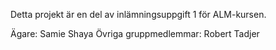 Detta projekt är en del av inlämningsuppgift 1 för ALM-kursen.

Ägare: Samie Shaya
Övriga gruppmedlemmar: Robert Tadjer

